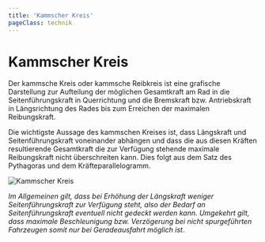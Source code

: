 ```yaml
---
title: 'Kammscher Kreis'
pageClass: technik
---
```


<infoBox>

# Kammscher Kreis

Der kammsche Kreis oder kammsche Reibkreis ist eine grafische Darstellung zur Aufteilung der möglichen Gesamtkraft am Rad in die Seitenführungskraft in Querrichtung und die Bremskraft bzw. Antriebskraft in Längsrichtung des Rades bis zum Erreichen der maximalen Reibungskraft.

</infoBox>

Die wichtigste Aussage des kammschen Kreises ist, dass Längskraft und Seitenführungskraft voneinander abhängen und dass die aus diesen Kräften resultierende Gesamtkraft die zur Verfügung stehende maximale Reibungskraft nicht überschreiten kann. Dies folgt aus dem Satz des Pythagoras und dem Kräfteparallelogramm. 

![Kammscher Kreis](/img/media/kammscher-kreis.svg "Kammscher Kreis")

*Im Allgemeinen gilt, dass bei Erhöhung der Längskraft weniger Seitenführungskraft zur Verfügung steht, also der Bedarf an Seitenführungskraft eventuell nicht gedeckt werden kann. Umgekehrt gilt, dass maximale Beschleunigung bzw. Verzögerung bei nicht spurgeführten Fahrzeugen somit nur bei Geradeausfahrt möglich ist*.
